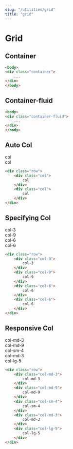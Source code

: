 ```yaml
---
slug: "/utilities/grid"
title: "grid"
---
```


# Grid


## Container
<div class="card">
<div class="card-body">

```html
<body>
<div class="container">
	...
</div>
</body>
```
</div>
</div>


## Container-fluid
<div class="card">
<div class="card-body">

```html
<body>
<div class="container-fluid">
	...
</div>
</body>
```
</div>
</div>


## Auto Col
<div class="card">
<div class="card-body">
<div class="row">
	<div class="col show-col">
		col
	</div>
	<div class="col show-col">
		col
	</div>
</div>

```html
<div class="row">
	<div class="col">
		col
	</div>
	<div class="col">
		col
	</div>
</div>
```
</div>
</div>


## Specifying Col
<div class="card">
<div class="card-body">
<div class="row">
	<div class="col-3 show-col">
		col-3
	</div>
	<div class="col-9 show-col">
		col-9
	</div>
	<div class="col-6 show-col">
		col-6
	</div>
	<div class="col-6 show-col">
		col-6
	</div>
</div>

```html
<div class="row">
	<div class="col-3">
		col-3
	</div>
	<div class="col-9">
		col-9
	</div>
	<div class="col-6">
		col-6
	</div>
	<div class="col-6">
		col-6
	</div>
</div>
```
</div>
</div>


## Responsive Col
<div class="card">
<div class="card-body">
<div class="row">
	<div class="col-md-3 show-col">
		col-md-3
	</div>
	<div class="col-md-9 show-col">
		col-md-9
	</div>
	<div class="col-sm-4 show-col">
		col-sm-4
	</div>
	<div class="col-md-3 show-col">
		col-md-3
	</div>
	<div class="col-lg-5 show-col">
		col-lg-5
	</div>
</div>

```html
<div class="row">
	<div class="col-md-3">
		col-md-3
	</div>
	<div class="col-md-9">
		col-md-9
	</div>
	<div class="col-sm-4">
		col-sm-4
	</div>
	<div class="col-md-3">
		col-md-3
	</div>
	<div class="col-lg-5">
		col-lg-5
	</div>
</div>
```
</div>
</div>